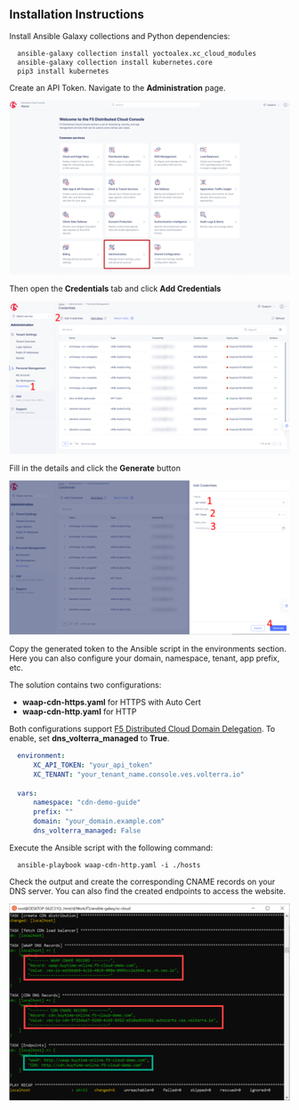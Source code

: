 Installation Instructions
------------ 

Install Ansible Galaxy collections and Python dependencies:
 
```shell
  ansible-galaxy collection install yoctoalex.xc_cloud_modules
  ansible-galaxy collection install kubernetes.core
  pip3 install kubernetes
```

Create an API Token. Navigate to the **Administration** page.
  
![navigate_to_administration](../assets/token_navigate.png)
  
Then open the **Credentials** tab and click **Add Credentials**
  
![create_token](../assets/token_create_0.png)

Fill in the details and click the **Generate** button
    
![fill_details](../assets/token_create_1.png)

Copy the generated token to the Ansible script in the environments section. 
Here you can also configure your domain, namespace, tenant, app prefix, etc.

The solution contains two configurations:
- **waap-cdn-https.yaml** for HTTPS with Auto Cert
- **waap-cdn-http.yaml** for HTTP
    
Both configurations support [F5 Distributed Cloud Domain Delegation](https://docs.cloud.f5.com/docs/how-to/app-networking/domain-delegation). To enable, set **dns_volterra_managed** to **True**. 

```yaml
  environment:
      XC_API_TOKEN: "your_api_token"
      XC_TENANT: "your_tenant_name.console.ves.volterra.io"
      
  vars:
      namespace: "cdn-demo-guide"
      prefix: ""
      domain: "your_domain.example.com"
      dns_volterra_managed: False
```

Execute the Ansible script with the following command:

```shell
  ansible-playbook waap-cdn-http.yaml -i ./hosts
```

Check the output and create the corresponding CNAME records on your DNS server. You can also find the created endpoints to access the website.

![ansible_output](../assets/ansible_output.png)
